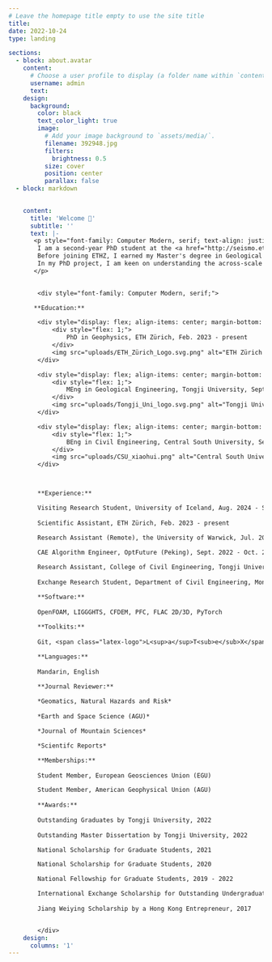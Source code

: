 ```yaml
---
# Leave the homepage title empty to use the site title
title:
date: 2022-10-24
type: landing

sections:
  - block: about.avatar
    content:
      # Choose a user profile to display (a folder name within `content/authors/`)
      username: admin
      text: 
    design:
      background:
        color: black
        text_color_light: true
        image:
          # Add your image background to `assets/media/`.
          filename: 392948.jpg
          filters:
            brightness: 0.5
          size: cover
          position: center
          parallax: false
  - block: markdown

    
    content:
      title: 'Welcome 👋'
      subtitle: ''
      text: |-
       <p style="font-family: Computer Modern, serif; text-align: justify;">
        I am a second-year PhD student at the <a href="http://seismo.ethz.ch/en/home/" target="_blank">Swiss Seismological Service</a> and the <a href="https://erdw.ethz.ch/en/" target="_blank">Department of Earth Sciences</a>, <a href="https://ethz.ch/de.html" target="_blank">ETH Zürich</a>. 
        Before joining ETHZ, I earned my Master's degree in Geological Engineering from <a href="https://en.tongji.edu.cn/p/" target="_blank">Tongji University</a>, Shanghai. Previously, I spent four years majoring in Civil Engineering at <a href="https://en.wikipedia.org/wiki/Central_South_University" target="_blank">Central South University</a> in Changsha, during which I also spent six months at <a href="https://www.monash.edu/" target="_blank">Monash University</a> (Melbourne) for my Bachelor's thesis. 
        In my PhD project, I am keen on understanding the across-scale behavior of fault slip and earthquake cycles concerning fault-fluid interactions, using efficient numerical schemes. Broadly, my research interests focus on scientific computing, porous media, and granular matter, particularly in their correlation with a plethora of geological hazards.
       </p>

        
        <div style="font-family: Computer Modern, serif;">

       **Education:**

        <div style="display: flex; align-items: center; margin-bottom: 20px; font-size: 1em; line-height: 1.8;">
            <div style="flex: 1;">
                PhD in Geophysics, ETH Zürich, Feb. 2023 - present
            </div>
            <img src="uploads/ETH_Zürich_Logo.svg.png" alt="ETH Zürich Logo" style="width: 100px; margin-left: 20px;">
        </div>

        <div style="display: flex; align-items: center; margin-bottom: 20px; font-size: 1em; line-height: 1.8;">
            <div style="flex: 1;">
                MEng in Geological Engineering, Tongji University, Sept. 2019 - Mar. 2022
            </div>
            <img src="uploads/Tongji_Uni_logo.svg.png" alt="Tongji University Logo" style="width: 100px; margin-left: 20px;">
        </div>

        <div style="display: flex; align-items: center; margin-bottom: 20px; font-size: 1em; line-height: 1.8;">
            <div style="flex: 1;">
                BEng in Civil Engineering, Central South University, Sept. 2015 - Jun. 2019
            </div>
            <img src="uploads/CSU_xiaohui.png" alt="Central South University Logo" style="width: 100px; margin-left: 20px;">
        </div>



        **Experience:** 

        Visiting Research Student, University of Iceland, Aug. 2024 - Sept. 2024
        
        Scientific Assistant, ETH Zürich, Feb. 2023 - present

        Research Assistant (Remote), the University of Warwick, Jul. 2022 - Dec. 2022

        CAE Algorithm Engineer, OptFuture (Peking), Sept. 2022 - Oct. 2022
        
        Research Assistant, College of Civil Engineering, Tongji University, Sept. 2019 - Mar. 2022
        
        Exchange Research Student, Department of Civil Engineering, Monash University, Dec. 2018 - Jun. 2019

        **Software:** 
        
        OpenFOAM, LIGGGHTS, CFDEM, PFC, FLAC 2D/3D, PyTorch
        
        **Toolkits:** 
        
        Git, <span class="latex-logo">L<sup>a</sup>T<sub>e</sub>X</span>, Markdown, SketchUp

        **Languages:** 
        
        Mandarin, English

        **Journal Reviewer:** 
        
        *Geomatics, Natural Hazards and Risk*
        
        *Earth and Space Science (AGU)*

        *Journal of Mountain Sciences*

        *Scientifc Reports*

        **Memberships:** 
        
        Student Member, European Geosciences Union (EGU)

        Student Member, American Geophysical Union (AGU)
       
        **Awards:** 
        
        Outstanding Graduates by Tongji University, 2022
        
        Outstanding Master Dissertation by Tongji University, 2022

        National Scholarship for Graduate Students, 2021

        National Scholarship for Graduate Students, 2020

        National Fellowship for Graduate Students, 2019 - 2022

        International Exchange Scholarship for Outstanding Undergraduates, 2018
    
        Jiang Weiying Scholarship by a Hong Kong Entrepreneur, 2017


        </div>    
    design:
      columns: '1'
---
```

